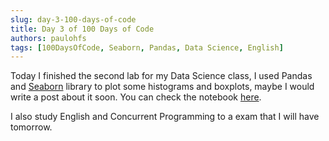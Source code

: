 ```yaml
---
slug: day-3-100-days-of-code
title: Day 3 of 100 Days of Code
authors: paulohfs
tags: [100DaysOfCode, Seaborn, Pandas, Data Science, English]
---
```


Today I finished the second lab for my Data Science class, I used Pandas and [Seaborn](https://seaborn.pydata.org/) library to plot some histograms and boxplots, maybe I would write a post about it soon. You can check the notebook [here](https://github.com/PauloHFS/descriptive-data-analysis-2023-1/blob/main/Lab2A_EDA%2C_Histogramas%2C_Sumarizacao.ipynb).

I also study English and Concurrent Programming to a exam that I will have tomorrow.
